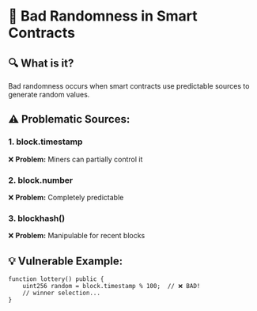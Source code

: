 # 🎲 Bad Randomness in Smart Contracts

## 🔍 What is it?
Bad randomness occurs when smart contracts use predictable sources to generate random values.

## ⚠️ Problematic Sources:

### 1. block.timestamp
❌ **Problem:** Miners can partially control it

### 2. block.number  
❌ **Problem:** Completely predictable

### 3. blockhash()
❌ **Problem:** Manipulable for recent blocks

## 💡 Vulnerable Example:
```solidity
function lottery() public {
    uint256 random = block.timestamp % 100;  // ❌ BAD!
    // winner selection...
}
